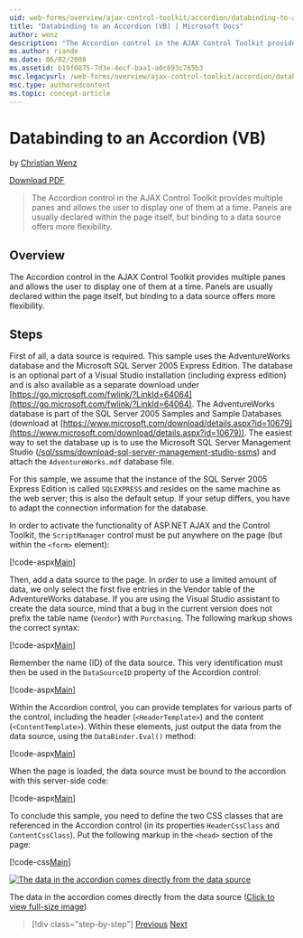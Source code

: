 ```yaml
---
uid: web-forms/overview/ajax-control-toolkit/accordion/databinding-to-an-accordion-vb
title: "Databinding to an Accordion (VB) | Microsoft Docs"
author: wenz
description: "The Accordion control in the AJAX Control Toolkit provides multiple panes and allows a user to display one of them at a time. Panels are usually declared w... (VB)"
ms.author: riande
ms.date: 06/02/2008
ms.assetid: b19f0875-7d3e-4ecf-baa1-a0c693c765b3
msc.legacyurl: /web-forms/overview/ajax-control-toolkit/accordion/databinding-to-an-accordion-vb
msc.type: authoredcontent
ms.topic: concept-article
---
```

# Databinding to an Accordion (VB)

by [Christian Wenz](https://github.com/wenz)

[Download PDF](https://download.microsoft.com/download/6/7/1/6718d452-ff89-4d3f-a90e-c74ec2d636a3/accordion1VB.pdf)

> The Accordion control in the AJAX Control Toolkit provides multiple panes and allows the user to display one of them at a time. Panels are usually declared within the page itself, but binding to a data source offers more flexibility.

## Overview

The Accordion control in the AJAX Control Toolkit provides multiple panes and allows the user to display one of them at a time. Panels are usually declared within the page itself, but binding to a data source offers more flexibility.

## Steps

First of all, a data source is required. This sample uses the AdventureWorks database and the Microsoft SQL Server 2005 Express Edition. The database is an optional part of a Visual Studio installation (including express edition) and is also available as a separate download under [https://go.microsoft.com/fwlink/?LinkId=64064](https://go.microsoft.com/fwlink/?LinkId=64064). The AdventureWorks database is part of the SQL Server 2005 Samples and Sample Databases (download at [https://www.microsoft.com/download/details.aspx?id=10679](https://www.microsoft.com/download/details.aspx?id=10679)). The easiest way to set the database up is to use the Microsoft SQL Server Management Studio ([/sql/ssms/download-sql-server-management-studio-ssms](/sql/ssms/download-sql-server-management-studio-ssms)) and attach the `AdventureWorks.mdf` database file.

For this sample, we assume that the instance of the SQL Server 2005 Express Edition is called `SQLEXPRESS` and resides on the same machine as the web server; this is also the default setup. If your setup differs, you have to adapt the connection information for the database.

In order to activate the functionality of ASP.NET AJAX and the Control Toolkit, the `ScriptManager` control must be put anywhere on the page (but within the `<form>` element):

[!code-aspx[Main](databinding-to-an-accordion-vb/samples/sample1.aspx)]

Then, add a data source to the page. In order to use a limited amount of data, we only select the first five entries in the Vendor table of the AdventureWorks database. If you are using the Visual Studio assistant to create the data source, mind that a bug in the current version does not prefix the table name (`Vendor`) with `Purchasing`. The following markup shows the correct syntax:

[!code-aspx[Main](databinding-to-an-accordion-vb/samples/sample2.aspx)]

Remember the name (ID) of the data source. This very identification must then be used in the `DataSourceID` property of the Accordion control:

[!code-aspx[Main](databinding-to-an-accordion-vb/samples/sample3.aspx)]

Within the Accordion control, you can provide templates for various parts of the control, including the header (`<HeaderTemplate>`) and the content (`<ContentTemplate>`). Within these elements, just output the data from the data source, using the `DataBinder.Eval()` method:

[!code-aspx[Main](databinding-to-an-accordion-vb/samples/sample4.aspx)]

When the page is loaded, the data source must be bound to the accordion with this server-side code:

[!code-aspx[Main](databinding-to-an-accordion-vb/samples/sample5.aspx)]

To conclude this sample, you need to define the two CSS classes that are referenced in the Accordion control (in its properties `HeaderCssClass` and `ContentCssClass`). Put the following markup in the `<head>` section of the page:

[!code-css[Main](databinding-to-an-accordion-vb/samples/sample6.css)]

[![The data in the accordion comes directly from the data source](databinding-to-an-accordion-vb/_static/image2.png)](databinding-to-an-accordion-vb/_static/image1.png)

The data in the accordion comes directly from the data source ([Click to view full-size image](databinding-to-an-accordion-vb/_static/image3.png))

> [!div class="step-by-step"]
> [Previous](dynamically-adding-an-accordion-pane-cs.md)
> [Next](dynamically-adding-an-accordion-pane-vb.md)
